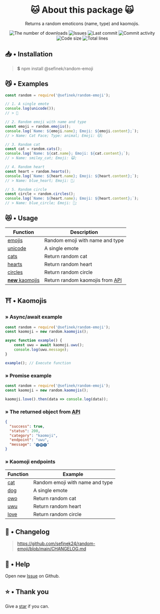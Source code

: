 <div align="center">
    <h1>🐱 About this package 🙀</h1>
    <p>Returns a random emoticons (name, type) and kaomojis.</p>
    <a href="https://www.npmjs.com/package/@sefinek/random-emoji" target="_blank" title="random-emoji - npm" style="text-decoration:none">
        <img src="https://img.shields.io/npm/dt/@sefinek/random-emoji.svg?maxAge=3600" alt="The number of downloads">
        <img src="https://img.shields.io/github/issues/sefinek24/random-emoji" alt="Issues">
        <img src="https://img.shields.io/github/last-commit/sefinek24/random-emoji" alt="Last commit">
        <img src="https://img.shields.io/github/commit-activity/w/sefinek24/random-emoji" alt="Commit activity">
        <img src="https://img.shields.io/github/languages/code-size/sefinek24/random-emoji" alt="Code size">
        <img src="https://img.shields.io/tokei/lines/github/sefinek24/random-emoji" alt="Total lines">
    </a>
</div>

## 📥 • Installation
> **$** npm install @sefinek/random-emoji

## 😼 • Examples
```js
const random = require('@sefinek/random-emoji');

// 1. A single emote
console.log(unicode());
// > 🥰

// 2. Random emoji with name and type
const emoji = random.emojis();
console.log(`Name: ${emoji.name}; Emoji: ${emoji.content};`);
// > Name: Cat Face; Type: animal; Emoji: 🐱;

// 3. Random cat
const cat = random.cats();
console.log(`Name: ${cat.name}; Emoji: ${cat.content};`);
// > Name: smiley_cat; Emoji: 😺;

// 4. Random heart
const heart = random.hearts();
console.log(`Name: ${heart.name}; Emoji: ${heart.content};`);
// > Name: blue_heart; Emoji: 💙;

// 5. Random circle
const circle = random.circles();
console.log(`Name: ${heart.name}; Emoji: ${heart.content};`);
// > Name: blue_circle; Emoji: 🔵;
```

## 😻 • Usage
| Function                                                                          | Description                                                  |
|-----------------------------------------------------------------------------------|--------------------------------------------------------------|
| [emojis](https://github.com/sefinek24/random-emoji#%EF%B8%8F--kaomojis)           | Random emoji with name and type                              |
| [unicode](https://github.com/sefinek24/random-emoji#%EF%B8%8F--kaomojis)          | A single emote                                               |
| [cats](https://github.com/sefinek24/random-emoji#%EF%B8%8F--kaomojis)             | Return random cat                                            |
| [hearts](https://github.com/sefinek24/random-emoji#%EF%B8%8F--kaomojis)           | Return random heart                                          |
| [circles](https://github.com/sefinek24/random-emoji#%EF%B8%8F--kaomojis)          | Return random circle                                         |
| [**new** kaomojis](https://github.com/sefinek24/random-emoji#%EF%B8%8F--kaomojis) | Return random kaomojis from [API](https://api.skiffybot.xyz) |

## ⛩️ • Kaomojis
### » Async/await example
```js
const random = require('@sefinek/random-emoji');
const kaomoji = new random.kaomojis();

async function example() {
    const uwu = await kaomoji.uwu();
    console.log(uwu.message);
}

example(); // Execute function
```

### » Promise example
```js
const random = require('@sefinek/random-emoji');
const kaomoji = new random.kaomojis();

kaomoji.love().then(data => console.log(data));
```

### » The returned object from [API](https://api.skiffybot.xyz)
```json
{
  "success": true,
  "status": 200,
  "category": "kaomoji",
  "endpoint": "uwu",
  "message": "🅤🅦🅤"
}
```

### » Kaomoji endpoints
| Function                                              | Example                         |
|-------------------------------------------------------|---------------------------------|
| [cat](https://api.skiffybot.xyz/api/v1/kaomoji/cat)   | Random emoji with name and type |
| [dog](https://api.skiffybot.xyz/api/v1/kaomoji/dog)   | A single emote                  |
| [owo](https://api.skiffybot.xyz/api/v1/kaomoji/owo)   | Return random cat               |
| [uwu](https://api.skiffybot.xyz/api/v1/kaomoji/uwu)   | Return random heart             |
| [love](https://api.skiffybot.xyz/api/v1/kaomoji/love) | Return random circle            |

## 📝 • Changelog
> <a href="https://github.com/sefinek24/random-emoji/blob/main/CHANGELOG.md" target="_blank" title="random-emoji/CHANGELOG.md at main · sefinek24/random-emoji">https://github.com/sefinek24/random-emoji/blob/main/CHANGELOG.md</a>

## 🤝 • Help
Open new <a href="https://github.com/sefinek24/random-emoji/issues/new/choose" target="_blank">Issue</a> on Github.  
  
## ⭐ • Thank you
Give a <a href="https://github.com/sefinek24/random-emoji" target="_blank">star</a> if you can.